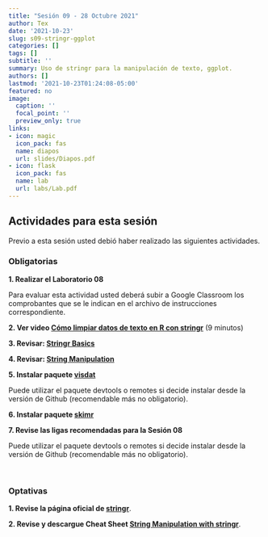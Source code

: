 ```yaml
---
title: "Sesión 09 - 28 Octubre 2021"
author: Tex
date: '2021-10-23'
slug: s09-stringr-ggplot
categories: []
tags: []
subtitle: ''
summary: Uso de stringr para la manipulación de texto, ggplot.
authors: []
lastmod: '2021-10-23T01:24:08-05:00'
featured: no
image:
  caption: ''
  focal_point: ''
  preview_only: true
links:
- icon: magic
  icon_pack: fas
  name: diapos
  url: slides/Diapos.pdf
- icon: flask
  icon_pack: fas
  name: lab
  url: labs/Lab.pdf
---
```



## Actividades para esta sesión 

Previo a esta sesión usted debió haber realizado las siguientes actividades.


### Obligatorias

**1. Realizar el Laboratorio 08**

Para evaluar esta actividad usted deberá subir a Google Classroom los 
comprobantes que se le indican en el archivo de instrucciones correspondiente.

**2. Ver video [Cómo limpiar datos de texto en R con stringr](https://youtu.be/o--1Z59A9Kg)** (9 minutos)

**3. Revisar: [Stringr Basics](https://www.gastonsanchez.com/r4strings/stringr-basics.html)**

**4. Revisar: [String Manipulation](http://dept.stat.lsa.umich.edu/~jerrick/courses/stat701/notes/stringmanip.html)**

**5. Instalar paquete [visdat](https://github.com/ropensci/visdat)**

Puede utilizar el paquete devtools o remotes si decide instalar desde la versión de Github (recomendable más no obligatorio).

**6. Instalar paquete [skimr](https://github.com/ropensci/skimr)**

**7. Revise las ligas recomendadas para la Sesión 08**

Puede utilizar el paquete devtools o remotes si decide instalar desde la versión de Github (recomendable más no obligatorio).

&nbsp;


### Optativas

**1. Revise la página oficial de [stringr](https://stringr.tidyverse.org)**.

**2. Revise y descargue Cheat Sheet [String Manipulation with stringr](https://github.com/rstudio/cheatsheets/blob/master/strings.pdf)**.

&nbsp;

&nbsp;
